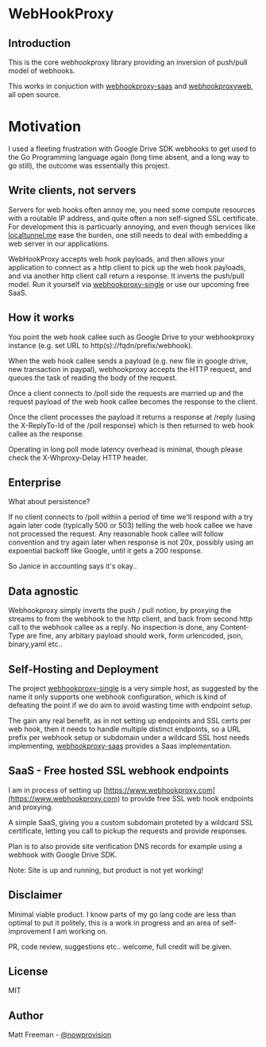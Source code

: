 # WebHookProxy

## Introduction

This is the core webhookproxy library providing an inversion of push/pull model of webhooks.

This works in conjuction with [webhookproxy-saas](http://www.github.com/nowprovision/webhookproxy-saas) and
[webhookproxyweb](http://www.github.com/nowprovision/webhookproxyweb), all open source.

# Motivation

I used a fleeting frustration with Google Drive SDK webhooks to get used to the Go Programming language again 
(long time absent, and a long way to go still), the outcome was essentially this project.

## Write clients, not servers

Servers for web hooks often annoy me, you need some compute resources with a routable IP address, 
and quite often a non self-signed SSL certificate. For development this is particuarly annoying, and even 
though services like [localtunnel.me](http://www.localtunnel.me) ease the burden, one still needs to deal 
with embedding a web server in our applications. 

WebHookProxy accepts web hook payloads, and then allows your application to connect as a http client to
pick up the web hook payloads, and via another http client call return a response. It inverts the push/pull
model. Run it yourself via [webhookproxy-single](http://www.github.com/nowprovision/webhookproxy-single) or use our upcoming free SaaS.

## How it works

You point the web hook callee such as Google Drive to your webhookproxy instance (e.g. set URL to http(s)://fqdn/prefix/webhook).

When the web hook callee sends a payload (e.g. new file in google drive, new transaction in paypal), webhookproxy
accepts the HTTP request, and queues the task of reading the body of the request.

Once a client connects to /poll side the requests are married up and the request payload of the web hook callee
becomes the response to the client.

Once the client processes the payload it returns a response at /reply (using the X-ReplyTo-Id of the /poll response) 
which is then returned to web hook callee as the response.

Operating in long poll mode latency overhead is minimal, though please check the X-Whproxy-Delay HTTP header.

## Enterprise

What about persistence?

If no client connects to /poll within a period of time we'll respond with a try again later code (typically 500 or 503) 
telling the web hook callee we have not processed the request. Any reasonable hook callee will follow convention and
try again later when response is not 20x, possibly using an expoential backoff like Google, until it gets a 200 response. 

So Janice in accounting says it's okay..

## Data agnostic

Webhookproxy simply inverts the push / pull notion, by proxying the streams to from the webhook to
the http client, and back from second http call to the webhook callee as a reply. No inspection
is done, any Content-Type are fine, any arbitary payload should work, form urlencoded, json, binary,yaml etc..



## Self-Hosting and Deployment 

The project [webhookproxy-single](http://www.github.com/nowprovision/webhookproxy-single) is a very simple host, as suggested by the name it only supports one
webhook configuration, which is kind of defeating the point if we do aim to avoid wasting time with endpoint setup.

The gain any real benefit, as in not setting up endpoints and SSL certs per web hook, then it needs 
to handle multiple distinct endpoints, so a URL prefix per webhook setup or subdomain under a wildcard SSL host needs implementing,
[webhookproxy-saas](http://www.github.com/nowprovision/webhookproxy-saas) provides a Saas implementation.

## SaaS - Free hosted SSL webhook endpoints

I am in process of setting up [https://www.webhookproxy.com](https://www.webhookproxy.com) to provide free SSL web hook endpoints and proxying.

A simple SaaS, giving you a custom subdomain proteted by a wildcard SSL certificate, letting you call to 
pickup the requests and provide responses. 

Plan is to also provide site verification DNS records for example using a webhook with Google Drive SDK.  

Note: Site is up and running, but product is not yet working! 


## Disclaimer

Minimal viable product. I know parts of my go lang code are less than optimal to put it politely, this is a work in progress
and an area of self-improvement I am working on.

PR, code review, suggestions etc.. welcome, full credit will be given.

## License

MIT

## Author

Matt Freeman - [@nowprovision](http://www.twitter.com/nowprovision)

